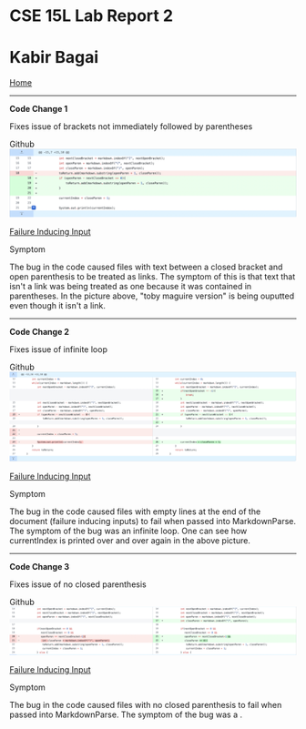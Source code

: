 # CSE 15L Lab Report 2 #
# Kabir Bagai #

[Home](index.html)

***

**Code Change 1**

Fixes issue of brackets not immediately followed by parentheses

Github
![Image](codechange1git.png)



[Failure Inducing Input](https://github.com/kabirbagai21/markdown-parse/blob/main/breaking_test.md)

Symptom


The bug in the code caused files with text between a closed bracket and open parenthesis to be treated as links. The symptom of this is that text that isn't a link was being treated as one because it was contained in parentheses. In the picture above, "toby maguire version" is being ouputted even though it isn't a link. 

***

**Code Change 2**

Fixes issue of infinite loop 

Github
![Image](codechange2git.png)

[Failure Inducing Input](breakingtest2.md)

Symptom

The bug in the code caused files with empty lines at the end of the document (failure inducing inputs) to fail when passed into MarkdownParse. The symptom of the bug was an infinite loop. One can see how currentIndex is printed over and over again in the above picture.  

***

**Code Change 3**

Fixes issue of no closed parenthesis

Github
![Image](codechange3git.png)

[Failure Inducing Input](https://github.com/kabirbagai21/markdown-parse/blob/main/breaking_test_3.md)

Symptom

The bug in the code caused files with no closed parenthesis to fail when passed into MarkdownParse. The symptom of the bug was a .  